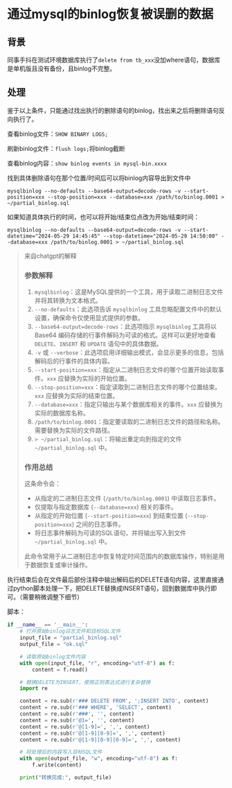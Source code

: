 # 通过mysql的binlog恢复被误删的数据

## 背景

同事手抖在测试环境数据库执行了`delete from tb_xxx`没加where语句，数据库是单机版且没有备份，且binlog不完整。

## 处理

鉴于以上条件，只能通过找出执行的删除语句的binlog，找出来之后将删除语句反向执行了。



查看binlog文件：`SHOW BINARY LOGS;` 

刷新binlog文件：`flush logs;`将binlog截断

查看binlog内容：`show binlog events in mysql-bin.xxxx`

找到具体删除语句在那个位置/时间后可以将binlog内容导出到文件中

`mysqlbinlog --no-defaults --base64-output=decode-rows -v --start-position=xxx --stop-position=xxx --database=xxx /path/to/binlog.0001 > ~/partial_binlog.sql`

如果知道具体执行的时间，也可以将开始/结束位点改为开始/结束时间：

`mysqlbinlog --no-defaults --base64-output=decode-rows -v --start-datetime="2024-05-29 14:45:45" --stop-datetime="2024-05-29 14:50:00" --database=xxx /path/to/binlog.0001 > ~/partial_binlog.sql`

> 来自chatgpt的解释
>
> ### 参数解释
>
> 1. `mysqlbinlog`：这是MySQL提供的一个工具，用于读取二进制日志文件并将其转换为文本格式。
> 2. `--no-defaults`：此选项告诉 `mysqlbinlog` 工具忽略配置文件中的默认设置，确保命令仅使用显式提供的参数。
> 3. `--base64-output=decode-rows`：此选项指示 `mysqlbinlog` 工具将以 Base64 编码存储的行事件解码为可读的格式。这样可以更好地查看 `DELETE`、`INSERT` 和 `UPDATE` 语句中的具体数据。
> 4. `-v` 或 `--verbose`：此选项启用详细输出模式，会显示更多的信息，包括解码后的行事件的具体内容。
> 5. `--start-position=xxx`：指定从二进制日志文件的哪个位置开始读取事件。`xxx` 应替换为实际的开始位置。
> 6. `--stop-position=xxx`：指定读取到二进制日志文件的哪个位置结束。`xxx` 应替换为实际的结束位置。
> 7. `--database=xxx`：指定只输出与某个数据库相关的事件。`xxx` 应替换为实际的数据库名称。
> 8. `/path/to/binlog.0001`：指定要读取的二进制日志文件的路径和名称。需要替换为实际的文件路径。
> 9. `> ~/partial_binlog.sql`：将输出重定向到指定的文件 `~/partial_binlog.sql` 中。
>
> ### 作用总结
>
> 这条命令会：
>
> - 从指定的二进制日志文件 (`/path/to/binlog.0001`) 中读取日志事件。
> - 仅提取与指定数据库 (`--database=xxx`) 相关的事件。
> - 从指定的开始位置 (`--start-position=xxx`) 到结束位置 (`--stop-position=xxx`) 之间的日志事件。
> - 将日志事件解码为可读的SQL语句，并将输出写入到文件 `~/partial_binlog.sql` 中。
>
> 此命令常用于从二进制日志中恢复特定时间范围内的数据库操作，特别是用于数据恢复或审计操作。

执行结束后会在文件最后部份注释中输出解码后的DELETE语句内容，这里直接通过python脚本处理一下，把DELETE替换成INSERT语句，回到数据库中执行即可。（需要稍微调整下细节）

脚本：

```python
if __name__ == '__main__':
    # 打开原始binlog日志文件和目标SQL文件
    input_file = "partial_binlog.sql"
    output_file = "ok.sql"

    # 读取原始binlog文件内容
    with open(input_file, "r", encoding="utf-8") as f:
        content = f.read()

    # 替换DELETE为INSERT，使用正则表达式进行复杂替换
    import re

    content = re.sub(r'### DELETE FROM', ';INSERT INTO', content)
    content = re.sub(r'### WHERE', 'SELECT', content)
    content = re.sub(r'###', '', content)
    content = re.sub(r'@1=', '', content)
    content = re.sub(r'@[1-9]=', ',', content)
    content = re.sub(r'@[1-9][0-9]=', ',', content)
    content = re.sub(r'@[1-9][0-9][0-9]=', ',', content)

    # 将处理后的内容写入目标SQL文件
    with open(output_file, "w", encoding="utf-8") as f:
        f.write(content)

    print("转换完成:", output_file)
```



